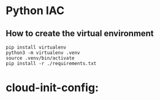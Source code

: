 # Python IAC

## How to create the virtual environment

```shell
pip install virtualenv
python3 -m virtualenv .venv
source .venv/bin/activate
pip install -r ./requirements.txt
```

# cloud-init-config:
<!-- # groups:
#   - mc

# users:
#   - name: nia
#     groups: sudo, mc
#     shell: /bin/bash
#     sudo: ['ALL=(ALL) NOPASSWD:ALL']
#     ssh-import-id:
#       - "gh:ntatrishvili"
#   - name: luka
#     groups: sudo, mc
#     shell: /bin/bash
#     sudo: ['ALL=(ALL) NOPASSWD:ALL']
#     ssh-import-id:
#       - "gh:dr-mato" -->